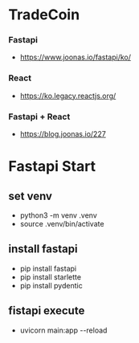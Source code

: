 # TradeCoin

### Fastapi
* https://www.joonas.io/fastapi/ko/

### React
* https://ko.legacy.reactjs.org/

### Fastapi + React
* https://blog.joonas.io/227

# Fastapi Start
## set venv 
* python3 -m venv .venv
* source .venv/bin/activate
## install fastapi
* pip install fastapi
* pip install starlette
* pip install pydentic
## fistapi execute
* uvicorn main:app --reload

